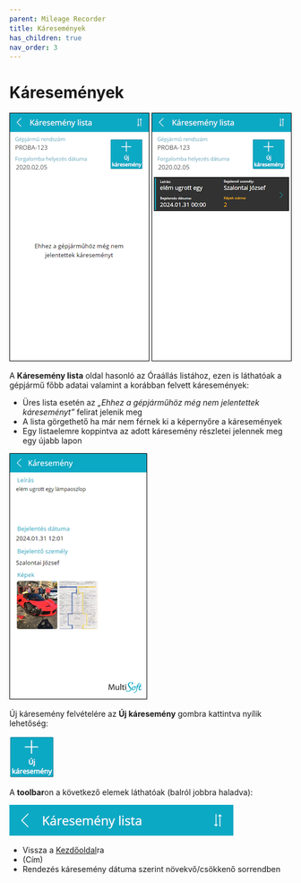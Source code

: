 ```yaml
---
parent: Mileage Recorder
title: Káresemények
has_children: true
nav_order: 3
---
```


# Káresemények

![accidents empty list](static/images/AccidentsListEmpty.png)
![accidents list with item](static/images/AccidentsList.png)

A **Káresemény lista** oldal hasonló az Óraállás listához, ezen is láthatóak a gépjármű főbb adatai valamint a korábban felvett káresemények:
-	Üres lista esetén az *„Ehhez a gépjárműhöz még nem jelentettek káreseményt”* felirat jelenik meg
-	A lista görgethető ha már nem férnek ki a képernyőre a káresemények
-	Egy listaelemre koppintva az adott káresemény részletei jelennek meg egy újabb lapon

![accident view](static/images/AccidentView.png)

Új káresemény felvételére az **Új káresemény** gombra kattintva nyílik lehetőség:

![new accident button](static/images/NewAccidentButton.png)

A **toolbar**on a következő elemek láthatóak (balról jobbra haladva):

![accidents list toolbar](static/images/AccidentsListToolbar.png)

-	Vissza a [Kezdőoldal](../login/05_StartPage.md)ra
-	(Cím)
-	Rendezés káresemény dátuma szerint növekvő/csökkenő sorrendben
